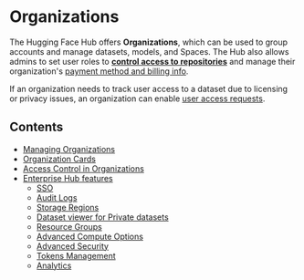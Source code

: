 # Organizations

The Hugging Face Hub offers **Organizations**, which can be used to group accounts and manage datasets, models, and Spaces. The Hub also allows admins to set user roles to [**control access to repositories**](./organizations-security) and manage their organization's [payment method and billing info](https://huggingface.co/pricing).

If an organization needs to track user access to a dataset due to licensing or privacy issues, an organization can enable [user access requests](./datasets-gated).

## Contents

- [Managing Organizations](./organizations-managing)
- [Organization Cards](./organizations-cards)
- [Access Control in Organizations](./organizations-security)
- [Enterprise Hub features](./enterprise-hub)
  - [SSO](./enterprise-sso)
  - [Audit Logs](./audit-logs)
  - [Storage Regions](./storage-regions)
  - [Dataset viewer for Private datasets](./enterprise-hub-datasets)
  - [Resource Groups](./security-resource-groups)
  - [Advanced Compute Options](./advanced-compute-options)
  - [Advanced Security](./enterprise-hub-advanced-security)
  - [Tokens Management](./enterprise-hub-tokens-management)
  - [Analytics](./enterprise-hub-analytics)

